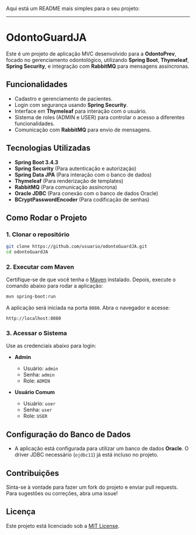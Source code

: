 Aqui está um README mais simples para o seu projeto:

---

# OdontoGuardJA

Este é um projeto de aplicação MVC desenvolvido para a **OdontoPrev**, focado no gerenciamento odontológico, utilizando **Spring Boot**, **Thymeleaf**, **Spring Security**, e integração com **RabbitMQ** para mensagens assíncronas.

## Funcionalidades

* Cadastro e gerenciamento de pacientes.
* Login com segurança usando **Spring Security**.
* Interface em **Thymeleaf** para interação com o usuário.
* Sistema de roles (ADMIN e USER) para controlar o acesso a diferentes funcionalidades.
* Comunicação com **RabbitMQ** para envio de mensagens.

## Tecnologias Utilizadas

* **Spring Boot 3.4.3**
* **Spring Security** (Para autenticação e autorização)
* **Spring Data JPA** (Para interação com o banco de dados)
* **Thymeleaf** (Para renderização de templates)
* **RabbitMQ** (Para comunicação assíncrona)
* **Oracle JDBC** (Para conexão com o banco de dados Oracle)
* **BCryptPasswordEncoder** (Para codificação de senhas)

## Como Rodar o Projeto

### 1. Clonar o repositório

```bash
git clone https://github.com/usuario/odontoGuardJA.git
cd odontoGuardJA
```

### 2. Executar com Maven

Certifique-se de que você tenha o [Maven](https://maven.apache.org/) instalado. Depois, execute o comando abaixo para rodar a aplicação:

```bash
mvn spring-boot:run
```

A aplicação será iniciada na porta `8080`. Abra o navegador e acesse:

```
http://localhost:8080
```

### 3. Acessar o Sistema

Use as credenciais abaixo para login:

* **Admin**

  * Usuário: `admin`
  * Senha: `admin`
  * Role: `ADMIN`
* **Usuário Comum**

  * Usuário: `user`
  * Senha: `user`
  * Role: `USER`

## Configuração do Banco de Dados

* A aplicação está configurada para utilizar um banco de dados **Oracle**. O driver JDBC necessário (`ojdbc11`) já está incluso no projeto.

## Contribuições

Sinta-se à vontade para fazer um fork do projeto e enviar pull requests. Para sugestões ou correções, abra uma issue!

## Licença

Este projeto está licenciado sob a [MIT License](LICENSE).
